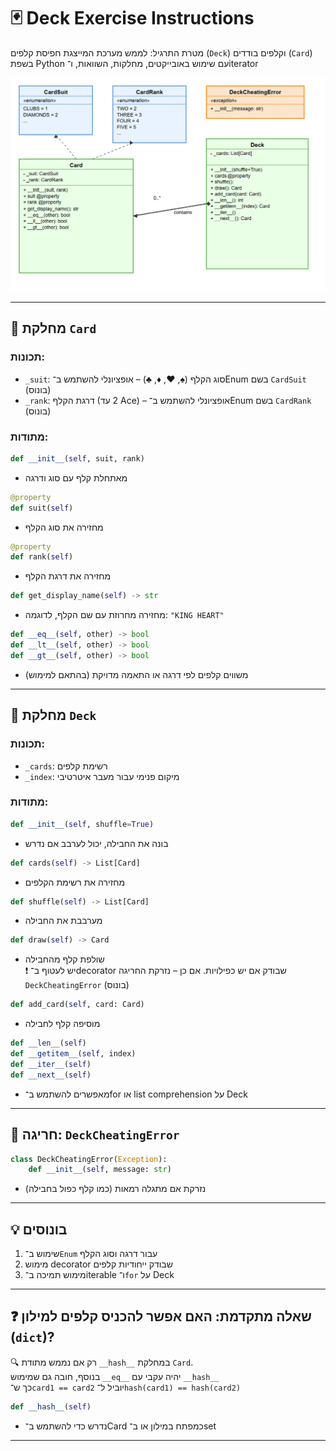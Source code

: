 # 🃏 Deck Exercise Instructions

מטרת התרגיל: לממש מערכת המייצגת חפיסת קלפים (`Deck`) וקלפים בודדים (`Card`) בשפת Python עם שימוש באובייקטים, מחלקות, השוואות, ו־iterator

<img src="deck_exam2.png" />

---

## 👑 מחלקת `Card`

### תכונות:
- `_suit`: סוג הקלף (♠️, ♥️, ♦️, ♣️) – אופציונלי להשתמש ב־Enum בשם `CardSuit` (בונוס)
- `_rank`: דרגת הקלף (2 עד Ace) – אופציונלי להשתמש ב־Enum בשם `CardRank` (בונוס)

### מתודות:
```python
def __init__(self, suit, rank)
```
- מאתחלת קלף עם סוג ודרגה

```python
@property
def suit(self)
```
- מחזירה את סוג הקלף

```python
@property
def rank(self)
```
- מחזירה את דרגת הקלף

```python
def get_display_name(self) -> str
```
- מחזירה מחרוזת עם שם הקלף, לדוגמה: `"KING HEART"`

```python
def __eq__(self, other) -> bool
def __lt__(self, other) -> bool
def __gt__(self, other) -> bool
```
- משווים קלפים לפי דרגה או התאמה מדויקת (בהתאם למימוש)

---

## 🎴 מחלקת `Deck`

### תכונות:
- `_cards`: רשימת קלפים
- `_index`: מיקום פנימי עבור מעבר איטרטיבי

### מתודות:
```python
def __init__(self, shuffle=True)
```
- בונה את החבילה, יכול לערבב אם נדרש

```python
def cards(self) -> List[Card]
```
- מחזירה את רשימת הקלפים

```python
def shuffle(self) -> List[Card]
```
- מערבבת את החבילה

```python
def draw(self) -> Card
```
- שולפת קלף מהחבילה  
❗ יש לעטוף ב־decorator שבודק אם יש כפילויות. אם כן – נזרקת החריגה `DeckCheatingError` (בונוס)

```python
def add_card(self, card: Card)
```
- מוסיפה קלף לחבילה

```python
def __len__(self)
def __getitem__(self, index)
def __iter__(self)
def __next__(self)
```
- מאפשרים להשתמש ב־for או list comprehension על Deck

---

## 🧨 חריגה: `DeckCheatingError`

```python
class DeckCheatingError(Exception):
    def __init__(self, message: str)
```
- נזרקת אם מתגלה רמאות (כמו קלף כפול בחבילה)

---

## 💡 בונוסים

1. שימוש ב־`Enum` עבור דרגה וסוג הקלף
2. מימוש decorator שבודק ייחודיות קלפים
3. מימוש תמיכה ב־iterable ו־`for` על Deck

---

## ❓ שאלה מתקדמת: האם אפשר להכניס קלפים למילון (`dict`)?

🔍 רק אם נממש מתודת `__hash__` במחלקת `Card`.  
בנוסף, חובה גם שמימוש `__eq__` יהיה עקבי עם `__hash__`  
כך ש־`card1 == card2` יוביל ל־`hash(card1) == hash(card2)`

```python
def __hash__(self)
```
- נדרש כדי להשתמש ב־Card כמפתח במילון או ב־set

---
